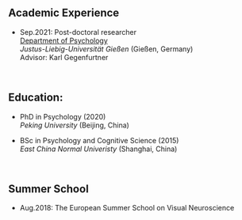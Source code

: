 Academic Experience
-------------
  - Sep.2021: Post-doctoral researcher  
    [Department of Psychology](https://www.uni-giessen.de/faculties/f06/psy)  
    *Justus-Liebig-Universität Gießen* (Gießen, Germany)  
    Advisor: Karl Gegenfurtner

&nbsp;

Education:
-------------
  - PhD in Psychology (2020)  
    *Peking University* (Beijing, China)  
      
      
  - BSc in Psychology and Cognitive Science (2015)  
    *East China Normal Univeristy* (Shanghai, China)

&nbsp;  
  
Summer School
-------------
  - Aug.2018: The European Summer School on Visual Neuroscience
